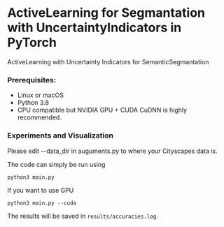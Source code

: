 # ActiveLearning for Segmantation with UncertaintyIndicators in PyTorch
ActiveLearning with Uncertainty Indicators for SemanticSegmantation


### Prerequisites:
- Linux or macOS
- Python 3.8
- CPU compatible but NVIDIA GPU + CUDA CuDNN is highly recommended.

### Experiments and Visualization
Please edit --data_dir in auguments.py to where your Cityscapes data is.


The code can simply be run using 
```
python3 main.py
```
If you want to use GPU
```
python3 main.py --cuda
```

The results will be saved in `results/accuracies.log`.
